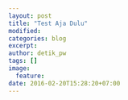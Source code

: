 ```yaml
---
layout: post
title: "Test Aja Dulu"
modified:
categories: blog
excerpt:
author: detik_pw
tags: []
image:
  feature:
date: 2016-02-20T15:28:20+07:00
---
```


